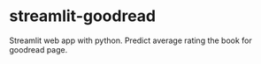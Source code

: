 # streamlit-goodread

Streamlit web app with python. Predict average rating the book for goodread page.
